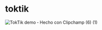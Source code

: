 # toktik

![TokTik demo ‐ Hecho con Clipchamp (6) (1)](https://github.com/CATAAA233/toktik/assets/76543629/9a28a248-d541-4a9b-a7ab-b6a837158d1e)
 
